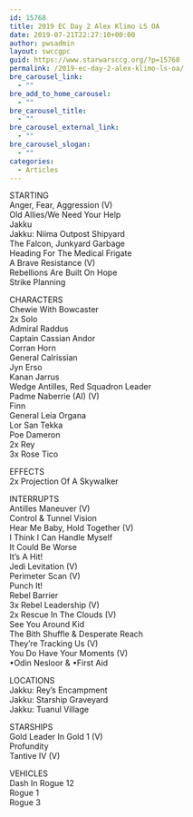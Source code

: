 ```yaml
---
id: 15768
title: 2019 EC Day 2 Alex Klimo LS OA
date: 2019-07-21T22:27:10+00:00
author: pwsadmin
layout: swccgpc
guid: https://www.starwarsccg.org/?p=15768
permalink: /2019-ec-day-2-alex-klimo-ls-oa/
bre_carousel_link:
  - ""
bre_add_to_home_carousel:
  - ""
bre_carousel_title:
  - ""
bre_carousel_external_link:
  - ""
bre_carousel_slogan:
  - ""
categories:
  - Articles
---
```

STARTING  
Anger, Fear, Aggression (V)  
Old Allies/We Need Your Help  
Jakku  
Jakku: Niima Outpost Shipyard  
The Falcon, Junkyard Garbage  
Heading For The Medical Frigate  
A Brave Resistance (V)  
Rebellions Are Built On Hope  
Strike Planning

CHARACTERS  
Chewie With Bowcaster  
2x Solo  
Admiral Raddus  
Captain Cassian Andor  
Corran Horn  
General Calrissian  
Jyn Erso  
Kanan Jarrus  
Wedge Antilles, Red Squadron Leader  
Padme Naberrie (AI) (V)  
Finn  
General Leia Organa  
Lor San Tekka  
Poe Dameron  
2x Rey  
3x Rose Tico

EFFECTS  
2x Projection Of A Skywalker

INTERRUPTS  
Antilles Maneuver (V)  
Control & Tunnel Vision  
Hear Me Baby, Hold Together (V)  
I Think I Can Handle Myself  
It Could Be Worse  
It&#8217;s A Hit!  
Jedi Levitation (V)  
Perimeter Scan (V)  
Punch It!  
Rebel Barrier  
3x Rebel Leadership (V)  
2x Rescue In The Clouds (V)  
See You Around Kid  
The Bith Shuffle & Desperate Reach  
They&#8217;re Tracking Us (V)  
You Do Have Your Moments (V)  
•Odin Nesloor & •First Aid&nbsp;

LOCATIONS  
Jakku: Rey&#8217;s Encampment  
Jakku: Starship Graveyard  
Jakku: Tuanul Village

STARSHIPS  
Gold Leader In Gold 1 (V)  
Profundity  
Tantive IV (V)

VEHICLES  
Dash In Rogue 12  
Rogue 1  
Rogue 3